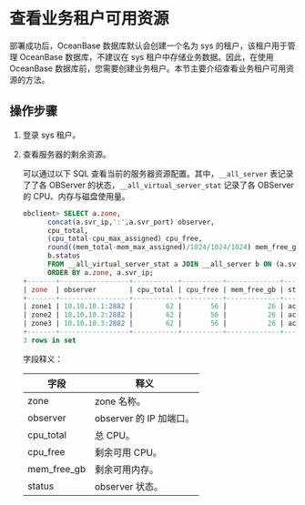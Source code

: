 # 查看业务租户可用资源

部署成功后，OceanBase 数据库默认会创建一个名为 sys 的租户，该租户用于管理 OceanBase 数据库，不建议在 sys 租户中存储业务数据。因此，在使用 OceanBase 数据库前，您需要创建业务租户。本节主要介绍查看业务租户可用资源的方法。

## 操作步骤

1. 登录 sys 租户。

2. 查看服务器的剩余资源。

   可以通过以下 SQL 查看当前的服务器资源配置。其中，`__all_server` 表记录了了各 OBServer 的状态，`__all_virtual_server_stat` 记录了各 OBServer 的 CPU、内存与磁盘使用量。

   ```sql
   obclient> SELECT a.zone,
         concat(a.svr_ip,':',a.svr_port) observer,
         cpu_total,
         (cpu_total-cpu_max_assigned) cpu_free,
         round((mem_total-mem_max_assigned)/1024/1024/1024) mem_free_gb,
         b.status
         FROM __all_virtual_server_stat a JOIN __all_server b ON (a.svr_ip=b.svr_ip AND a.svr_port=b.svr_port)
         ORDER BY a.zone, a.svr_ip;
   +-------+-----------------+-----------+----------+-------------+--------+
   | zone  | observer        | cpu_total | cpu_free | mem_free_gb | status |
   +-------+-----------------+-----------+----------+-------------+--------+
   | zone1 | 10.10.10.1:2882 |        62 |       56 |          26 | active |
   | zone2 | 10.10.10.2:2882 |        62 |       56 |          26 | active |
   | zone3 | 10.10.10.3:2882 |        62 |       56 |          26 | active |
   +-------+-----------------+-----------+----------+-------------+--------+
   3 rows in set
   ```

   字段释义：

   |     字段      |         释义         |
   |-------------|--------------------|
   | zone        | zone 名称。           |
   | observer    | observer 的 IP 加端口。 |
   | cpu_total   | 总 CPU。             |
   | cpu_free    | 剩余可用 CPU。          |
   | mem_free_gb | 剩余可用内存。            |
   | status      | observer 状态。       |
